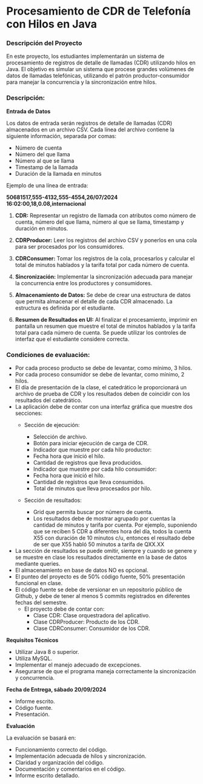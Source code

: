 # Procesamiento de CDR de Telefonía con Hilos en Java

### Descripción del Proyecto
En este proyecto, los estudiantes implementarán un sistema de procesamiento de registros de
detalle de llamadas (CDR) utilizando hilos en Java. El objetivo es simular un sistema que procese
grandes volúmenes de datos de llamadas telefónicas, utilizando el patrón productor-consumidor
para manejar la concurrencia y la sincronización entre hilos.

### Descripción:
**Entrada de Datos**

Los datos de entrada serán registros de detalle de llamadas (CDR) almacenados en un archivo
CSV. Cada línea del archivo contiene la siguiente información, separada por comas:
* Número de cuenta
* Número del que llama
* Número al que se llama
* Timestamp de la llamada
* Duración de la llamada en minutos

Ejemplo de una línea de entrada:

**50681517,555-4132,555-4554,26/07/2024 16:02:00,18,0.08,internacional**

1. **CDR:** Representar un registro de llamada con atributos como número de cuenta, número
del que llama, número al que se llama, timestamp y duración en minutos.

2. **CDRProducer:** Leer los registros del archivo CSV y ponerlos en una cola para ser
procesados por los consumidores.

3. **CDRConsumer:** Tomar los registros de la cola, procesarlos y calcular el total de minutos
hablados y la tarifa total por cada número de cuenta.

4. **Sincronización:** Implementar la sincronización adecuada para manejar la concurrencia
entre los productores y consumidores.

5. **Almacenamiento de Datos:** Se debe de crear una estructura de datos que permita
almacenar el detalle de cada CDR almacenado. La estructura es definida por el
estudiante.

6. **Resumen de Resultados en UI:** Al finalizar el procesamiento, imprimir en pantalla un
resumen que muestre el total de minutos hablados y la tarifa total para cada número de
cuenta. Se puede utilizar los controles de interfaz que el estudiante considere correcta.

### Condiciones de evaluación:
* Por cada proceso producto se debe de levantar, como mínimo, 3 hilos.
* Por cada proceso consumidor se debe de levantar, como mínimo, 2 hilos.
* El día de presentación de la clase, el catedrático le proporcionará un archivo de prueba de
CDR y los resultados deben de coincidir con los resultados del catedrático.
* La aplicación debe de contar con una interfaz gráfica que muestre dos secciones:
    * Sección de ejecución:
        * Selección de archivo.
        * Botón para iniciar ejecución de carga de CDR.
        * Indicador que muestre por cada hilo productor:
        * Fecha hora que inició el hilo.
        * Cantidad de registros que lleva producidos.
        * Indicador que muestre por cada hilo consumidor:
        * Fecha hora que inició el hilo.
        * Cantidad de registros que lleva consumidos.
        * Total de minutos que lleva procesados por hilo.

    * Sección de resultados:
        * Grid que permita buscar por número de cuenta.
        * Los resultados debe de mostrar agrupado por cuentas la cantidad de minutos y tarifa por cuenta. Por ejemplo, suponiendo que se reciben 5 CDR a diferentes hora del día, todos la cuenta X55 con duración de 10 minutos c/u, entonces el resultado debe de ser que X55 habló 50 minutos a tarifa de QXX.XX
* La sección de resultados se puede omitir, siempre y cuando se genere y se muestre en clase los resultados directamente en la base de datos mediante queries.
* El almacenamiento en base de datos NO es opcional.
* El punteo del proyecto es de 50% código fuente, 50% presentación funcional en clase.
* El código fuente se debe de versionar en un repositorio público de Github, y debe de tener al menos 5 commits registrados en diferentes fechas del semestre.
    * El proyecto debe de contar con:
        - Clase CDR: Clase orquestradora del aplicativo.
        - Clase CDRProducer: Producto de los CDR.
        - Clase CDRConsumer: Consumidor de los CDR.

**Requisitos Técnicos**
* Utilizar Java 8 o superior.
* Utiliza MySQL.
* Implementar el manejo adecuado de excepciones.
* Asegurarse de que el programa maneja correctamente la sincronización y concurrencia.

**Fecha de Entrega, sábado 20/09/2024**
* Informe escrito.
* Código fuente.
* Presentación.

**Evaluación**

La evaluación se basará en:
* Funcionamiento correcto del código.
* Implementación adecuada de hilos y sincronización.
* Claridad y organización del código.
* Documentación y comentarios en el código.
* Informe escrito detallado.
